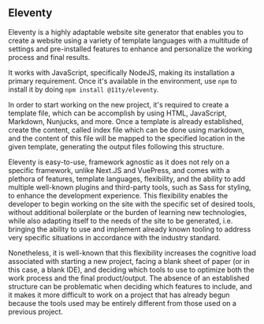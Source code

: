 ## Eleventy

Eleventy is a highly adaptable website site generator that enables you to create a website using a variety of template
languages with a multitude of settings and pre-installed features to enhance and personalize the working process and
final results.

It works with JavaScript, specifically NodeJS, making its installation a primary requirement. Once it's available in the
environment, use `npm` to install it by doing `npm install @11ty/eleventy`.

In order to start working on the new project, it's required to create a template file, which can be accomplish by using
HTML, JavaScript, Markdown, Nunjucks, and more. Once a template is already established, create the content, called index
file which can be done using markdown, and the content of this file will be mapped to the specified location in the
given template, generating the output files following this structure.

Eleventy is easy-to-use, framework agnostic as it does not rely on a specific framework, unlike Next.JS and VuePress,
and comes with a plethora of features, template languages, flexibility, and the ability to add multiple well-known
plugins and third-party tools, such as Sass for styling, to enhance the development experience. This flexibility enables
the developer to begin working on the site with the specific set of desired tools, without additional boilerplate or the
burden of learning new technologies, while also adapting itself to the needs of the site to be generated, i.e. bringing
the ability to use and implement already known tooling to address very specific situations in accordance with the
industry standard.

Nonetheless, it is well-known that this flexibility increases the cognitive load associated with starting a new project,
facing a blank sheet of paper (or in this case, a blank IDE), and deciding which tools to use to optimize both the work
process and the final product/output. The absence of an established structure can be problematic when deciding which
features to include, and it makes it more difficult to work on a project that has already begun because the tools used
may be entirely different from those used on a previous project.


